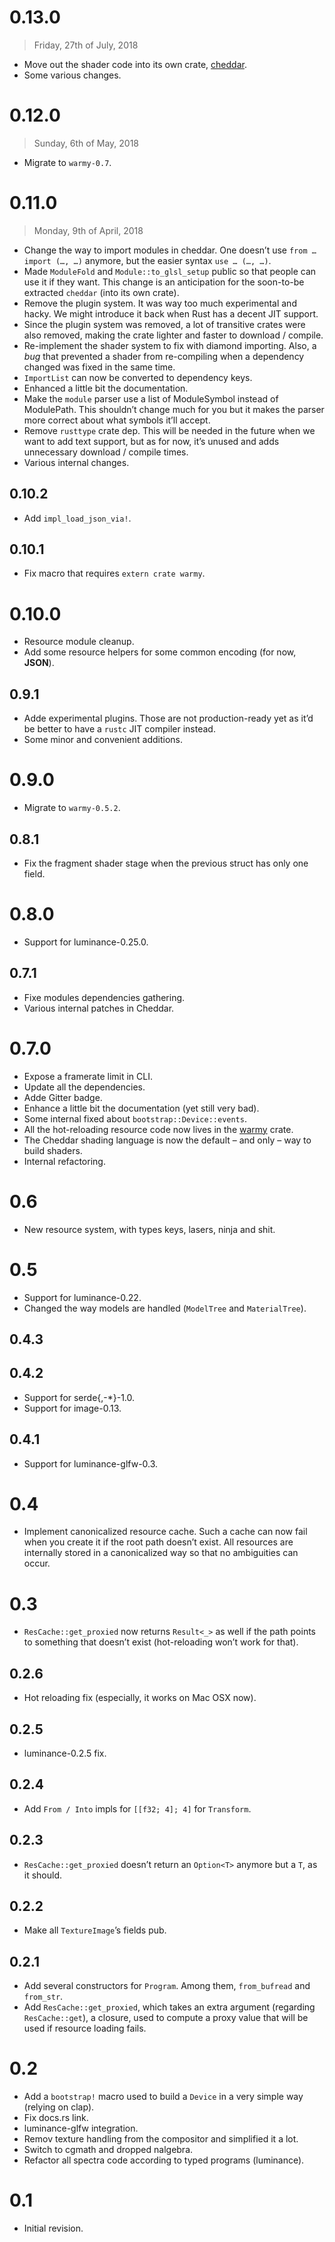 # 0.13.0

> Friday, 27th of July, 2018

  - Move out the shader code into its own crate, [cheddar](https://crates.io/crates/cheddar).
  - Some various changes.

# 0.12.0

> Sunday, 6th of May, 2018

  - Migrate to `warmy-0.7`.

# 0.11.0

> Monday, 9th of April, 2018

  - Change the way to import modules in cheddar. One doesn’t use `from … import (…, …)` anymore, but
    the easier syntax `use … (…, …)`.
  - Made `ModuleFold` and `Module::to_glsl_setup` public so that people can use it if they want. This
    change is an anticipation for the soon-to-be extracted `cheddar` (into its own crate).
  - Remove the plugin system. It was way too much experimental and hacky. We might introduce it back
    when Rust has a decent JIT support.
  - Since the plugin system was removed, a lot of transitive crates were also removed, making the
    crate lighter and faster to download / compile.
  - Re-implement the shader system to fix with diamond importing. Also, a _bug_ that prevented a
    shader from re-compiling when a dependency changed was fixed in the same time.
  - `ImportList` can now be converted to dependency keys.
  - Enhanced a little bit the documentation.
  - Make the `module` parser use a list of ModuleSymbol instead of ModulePath. This shouldn’t change
    much for you but it makes the parser more correct about what symbols it’ll accept.
  - Remove `rusttype` crate dep. This will be needed in the future when we want to add text support,
    but as for now, it’s unused and adds unnecessary download / compile times.
  - Various internal changes.

## 0.10.2

  - Add `impl_load_json_via!`.

## 0.10.1

  - Fix macro that requires `extern crate warmy`.

# 0.10.0

  - Resource module cleanup.
  - Add some resource helpers for some common encoding (for now, **JSON**).

## 0.9.1

  - Adde experimental plugins. Those are not production-ready yet as it’d be better to have a `rustc`
    JIT compiler instead.
  - Some minor and convenient additions.

# 0.9.0

  - Migrate to `warmy-0.5.2`.

## 0.8.1

  - Fix the fragment shader stage when the previous struct has only one field.

# 0.8.0

  - Support for luminance-0.25.0.

## 0.7.1

  - Fixe modules dependencies gathering.
  - Various internal patches in Cheddar.

# 0.7.0

  - Expose a framerate limit in CLI.
  - Update all the dependencies.
  - Adde Gitter badge.
  - Enhance a little bit the documentation (yet still very bad).
  - Some internal fixed about `bootstrap::Device::events`.
  - All the hot-reloading resource code now lives in the [warmy](https://crates.io/crates/warmy)
    crate.
  - The Cheddar shading language is now the default – and only – way to build shaders.
  - Internal refactoring.

# 0.6

  - New resource system, with types keys, lasers, ninja and shit.

# 0.5

  - Support for luminance-0.22.
  - Changed the way models are handled (`ModelTree` and `MaterialTree`).

## 0.4.3

## 0.4.2

  - Support for serde{,-*}-1.0.
  - Support for image-0.13.

## 0.4.1

  - Support for luminance-glfw-0.3.

# 0.4

  - Implement canonicalized resource cache. Such a cache can now fail when you create it if the root
    path doesn’t exist. All resources are internally stored in a canonicalized way so that no
    ambiguities can occur.

# 0.3

  - `ResCache::get_proxied` now returns `Result<_>` as well if the path points to something that
    doesn’t exist (hot-reloading won’t work for that).

## 0.2.6

  - Hot reloading fix (especially, it works on Mac OSX now).

## 0.2.5

  - luminance-0.2.5 fix.

## 0.2.4

  - Add `From / Into` impls for `[[f32; 4]; 4]` for `Transform`.

## 0.2.3

  - `ResCache::get_proxied` doesn’t return an `Option<T>` anymore but a `T`, as it should.

## 0.2.2

  - Make all `TextureImage`’s fields pub.

## 0.2.1

  - Add several constructors for `Program`. Among them, `from_bufread` and `from_str`.
  - Add `ResCache::get_proxied`, which takes an extra argument (regarding `ResCache::get`), a
    closure, used to compute a proxy value that will be used if resource loading fails.

# 0.2

  - Add a `bootstrap!` macro used to build a `Device` in a very simple way (relying on clap).
  - Fix docs.rs link.
  - luminance-glfw integration.
  - Remov texture handling from the compositor and simplified it a lot.
  - Switch to cgmath and dropped nalgebra.
  - Refactor all spectra code according to typed programs (luminance).

# 0.1

  - Initial revision.
